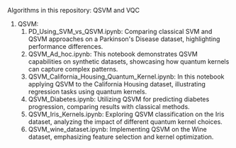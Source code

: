 Algorithms in this repository: QSVM and VQC
1. QSVM:
     1. PD_Using_SVM_vs_QSVM.ipynb: Comparing classical SVM and QSVM approaches on a Parkinson's Disease dataset, highlighting performance differences.
     2. QSVM_Ad_hoc.ipynb: This notebook demonstrates QSVM capabilities on synthetic datasets, showcasing how quantum kernels can capture complex patterns.
     3. QSVM_California_Housing_Quantum_Kernel.ipynb: In this notebook applying QSVM to the California Housing dataset, illustrating regression tasks using quantum kernels.
     4. QSVM_Diabetes.ipynb: Utilizing QSVM for predicting diabetes progression, comparing results with classical methods.
     5. QSVM_Iris_Kernels.ipynb: Exploring QSVM classification on the Iris dataset, analyzing the impact of different quantum kernel choices.
     6. QSVM_wine_dataset.ipynb: Implementing QSVM on the Wine dataset, emphasizing feature selection and kernel optimization.
